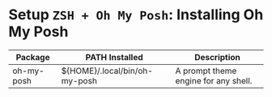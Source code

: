 # Setup `ZSH + Oh My Posh`: Installing Oh My Posh

| Package    | PATH Installed                | Description                          |
| ---------- | ----------------------------- | ------------------------------------ |
| oh-my-posh | ${HOME}/.local/bin/oh-my-posh | A prompt theme engine for any shell. |
